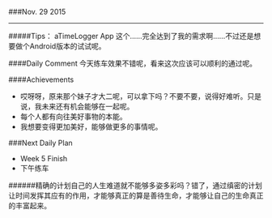 ###Nov. 29 2015
***
#####Tips：
aTimeLogger App 这个……完全达到了我的需求啊……不过还是想要做个Android版本的试试呢。

####Daily Comment
今天练车效果不错呢，看来这次应该可以顺利的通过呢。

####Achievements
+ 哎呀呀，原来那个妹子才大二呢，可以拿下吗？不要不要，说得好难听。只是说，我未来还有机会能够在一起呢。
+ 每个人都有向往美好事物的本能。
+ 我想要变得更加美好，能够做更多的事情呢。

###Next Daily Plan
+ Week 5 Finish
+ 下午练车

######精确的计划自己的人生难道就不能够多姿多彩吗？错了，通过缜密的计划让时间发挥其应有的作用，才能够真正的算是善待生命，才能够让自己的生命真正的丰富起来。